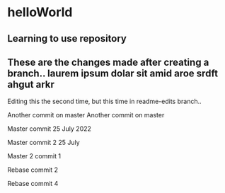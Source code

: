 # helloWorld
Learning to use repository
-----------
These are the changes made after creating a branch..
laurem ipsum dolar sit amid aroe srdft ahgut arkr
--------------
Editing this the second time, but this time in readme-edits branch..

Another commit on master
Another commit on master

Master commit 25 July 2022

Master commit 2 25 July

Master 2 commit 1

Rebase commit 2


Rebase commit 4

